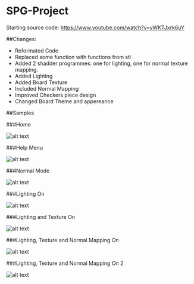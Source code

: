 # SPG-ProjectStarting source code:https://www.youtube.com/watch?v=yWKTJxrk6uY##Changes:- Reformated Code- Replaced some function with functions from stl- Added 2 shadder programmes: one for lighting, one for normal texture mapping.- Added Lighting- Added Board Texture- Included Normal Mapping- Improved Checkers piece design- Changed Board Theme and appereance##Samples###Home![alt text](https://github.com/enaky/SPG-Project/blob/master/Samples/1.PNG)###Help Menu![alt text](https://github.com/enaky/SPG-Project/blob/master/Samples/2.PNG)###Normal Mode![alt text](https://github.com/enaky/SPG-Project/blob/master/Samples/3.PNG)###Lighting On![alt text](https://github.com/enaky/SPG-Project/blob/master/Samples/4.PNG)###Lighting and Texture On![alt text](https://github.com/enaky/SPG-Project/blob/master/Samples/5.PNG)###Lighting, Texture and Normal Mapping On![alt text](https://github.com/enaky/SPG-Project/blob/master/Samples/6.PNG)###Lighting, Texture and Normal Mapping On 2![alt text](https://github.com/enaky/SPG-Project/blob/master/Samples/7.PNG)